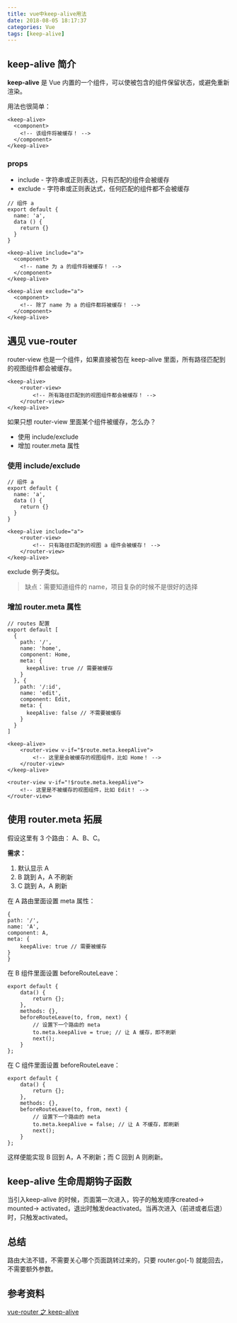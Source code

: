 ```yaml
---
title: vue中keep-alive用法
date: 2018-08-05 18:17:37
categories: Vue
tags: [keep-alive]
---
```

## keep-alive 简介
**keep-alive** 是 Vue 内置的一个组件，可以使被包含的组件保留状态，或避免重新渲染。
<!--more-->
用法也很简单：
```
<keep-alive>
  <component>
    <!-- 该组件将被缓存！ -->
  </component>
</keep-alive>
```
### props
- include - 字符串或正则表达，只有匹配的组件会被缓存
- exclude - 字符串或正则表达式，任何匹配的组件都不会被缓存
```
// 组件 a
export default {
  name: 'a',
  data () {
    return {}
  }
}
```

```
<keep-alive include="a">
  <component>
    <!-- name 为 a 的组件将被缓存！ -->
  </component>
</keep-alive>
```

```
<keep-alive exclude="a">
  <component>
    <!-- 除了 name 为 a 的组件都将被缓存！ -->
  </component>
</keep-alive>
```
## 遇见 vue-router
router-view 也是一个组件，如果直接被包在 keep-alive 里面，所有路径匹配到的视图组件都会被缓存。
```
<keep-alive>
    <router-view>
        <!-- 所有路径匹配到的视图组件都会被缓存！ -->
    </router-view>
</keep-alive>
```
如果只想 router-view 里面某个组件被缓存，怎么办？
- 使用 include/exclude
- 增加 router.meta 属性

### 使用 include/exclude
```
// 组件 a
export default {
  name: 'a',
  data () {
    return {}
  }
}
```

```
<keep-alive include="a">
    <router-view>
        <!-- 只有路径匹配到的视图 a 组件会被缓存！ -->
    </router-view>
</keep-alive>
```
exclude 例子类似。

> 缺点：需要知道组件的 name，项目复杂的时候不是很好的选择

### 增加 router.meta 属性

```
// routes 配置
export default [
  {
    path: '/',
    name: 'home',
    component: Home,
    meta: {
      keepAlive: true // 需要被缓存
    }
  }, {
    path: '/:id',
    name: 'edit',
    component: Edit,
    meta: {
      keepAlive: false // 不需要被缓存
    }
  }
]
```

```
<keep-alive>
    <router-view v-if="$route.meta.keepAlive">
        <!-- 这里是会被缓存的视图组件，比如 Home！ -->
    </router-view>
</keep-alive>

<router-view v-if="!$route.meta.keepAlive">
    <!-- 这里是不被缓存的视图组件，比如 Edit！ -->
</router-view>
```

## 使用 router.meta 拓展
假设这里有 3 个路由： A、B、C。  

**需求：**

1. 默认显示 A
2. B 跳到 A，A 不刷新
3. C 跳到 A，A 刷新

在 A 路由里面设置 meta 属性：
```
{
path: '/',
name: 'A',
component: A,
meta: {
    keepAlive: true // 需要被缓存
}
}
```
在 B 组件里面设置 beforeRouteLeave：
```
export default {
    data() {
        return {};
    },
    methods: {},
    beforeRouteLeave(to, from, next) {
        // 设置下一个路由的 meta
        to.meta.keepAlive = true; // 让 A 缓存，即不刷新
        next();
    }
};
```
在 C 组件里面设置 beforeRouteLeave：
```
export default {
    data() {
        return {};
    },
    methods: {},
    beforeRouteLeave(to, from, next) {
        // 设置下一个路由的 meta
        to.meta.keepAlive = false; // 让 A 不缓存，即刷新
        next();
    }
};
```
这样便能实现 B 回到 A，A 不刷新；而 C 回到 A 则刷新。
## keep-alive 生命周期钩子函数

当引入keep-alive 的时候，页面第一次进入，钩子的触发顺序created-> mounted-> activated，退出时触发deactivated。当再次进入（前进或者后退）时，只触发activated。
## 总结

路由大法不错，不需要关心哪个页面跳转过来的，只要 router.go(-1) 就能回去，不需要额外参数。

## 参考资料
[vue-router 之 keep-alive](https://www.jianshu.com/p/0b0222954483)